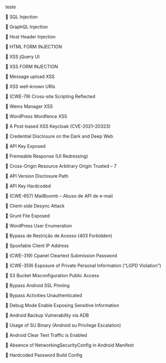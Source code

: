 <p>teste</p>
<p>💉 SQL Injection</p>
<p>💉 GraphQL Injection</p>
<p>💉 Host Header Injection</p>
<p>💉 HTML FORM INJECTION</p>
<p>💉 XSS jQuery UI</p>
<p>💉 XSS FORM INJECTION</p>
<p>💉 Message upload XSS</p>
<p>💉 XSS well-known URIs</p>
<p>💉 (CWE-79) Cross-site Scripting Reflected </p>
<p>💉 Wems Manager XSS</p>
<p>💉 WordPress Wordfence XSS</p>
<p>💉 A Post-based XSS Keycloak (CVE-2021–20323)</p>
<p>💉 Credential Disclosure on the Dark and Deep Web</p>
<p>💉 API Key Exposed</p>
<p>💉 Fremeable Response (UI Redressing)</p>
<p>💉 Cross-Origin Resource Arbitrary Origin Trusted – 7</p>
<p>💉 API Version Disclosure Path</p>
<p>💉 API Key Hardcoded </p>
<p>💉 (CWE-657) MailBoomb – Abuso de API de e-mail</p>
<p>💉 Client-side Desync Attack</p>
<p>💉 Grunt File Exposed</p>
<p>💉 WordPress User Enumeration</p>
<p>💉 Bypass de Restrição de Acesso (403 Forbidden)</p>
<p>💉 Spoofable Client IP Address</p>
<p>💉 (CWE-319) Cpanel Cleartext Submission Password</p>
<p>💉 (CWE-359) Exposure of Private Personal Information (“LGPD Violation”)</p>
<p>💉 S3 Bucket Misconfiguration Public Access</p>
<p>💉 Bypass Android SSL Pinning</p>
<p>💉 Bypass Activities Unauthenticated </p>
<p>💉 Debug Mode Enable Exposing Sensitive Information</p>
<p>💉 Android Backup Vulnerability via ADB</p>
<p>💉 Usage of SU Binary (Android su Privilege Escalation)</p>
<p>💉 Android Clear Text Traffic is Enabled</p>
<p>💉 Absence of NetworkingSecurityConfig in Android Manifest</p>
<p>💉 Hardcoded Password Build Config</p>
